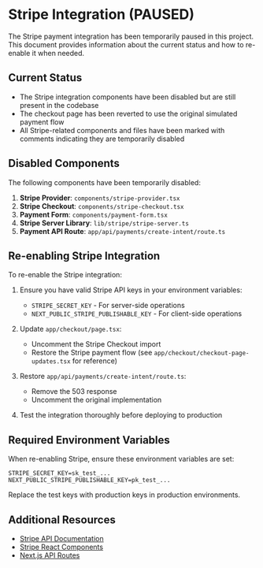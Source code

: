 # Stripe Integration (PAUSED)

The Stripe payment integration has been temporarily paused in this project. This document provides information about the current status and how to re-enable it when needed.

## Current Status

- The Stripe integration components have been disabled but are still present in the codebase
- The checkout page has been reverted to use the original simulated payment flow
- All Stripe-related components and files have been marked with comments indicating they are temporarily disabled

## Disabled Components

The following components have been temporarily disabled:

1. **Stripe Provider**: `components/stripe-provider.tsx`
2. **Stripe Checkout**: `components/stripe-checkout.tsx`
3. **Payment Form**: `components/payment-form.tsx`
4. **Stripe Server Library**: `lib/stripe/stripe-server.ts`
5. **Payment API Route**: `app/api/payments/create-intent/route.ts`

## Re-enabling Stripe Integration

To re-enable the Stripe integration:

1. Ensure you have valid Stripe API keys in your environment variables:
   - `STRIPE_SECRET_KEY` - For server-side operations
   - `NEXT_PUBLIC_STRIPE_PUBLISHABLE_KEY` - For client-side operations

2. Update `app/checkout/page.tsx`:
   - Uncomment the Stripe Checkout import
   - Restore the Stripe payment flow (see `app/checkout/checkout-page-updates.tsx` for reference)

3. Restore `app/api/payments/create-intent/route.ts`:
   - Remove the 503 response
   - Uncomment the original implementation

4. Test the integration thoroughly before deploying to production

## Required Environment Variables

When re-enabling Stripe, ensure these environment variables are set:

```
STRIPE_SECRET_KEY=sk_test_...
NEXT_PUBLIC_STRIPE_PUBLISHABLE_KEY=pk_test_...
```

Replace the test keys with production keys in production environments.

## Additional Resources

- [Stripe API Documentation](https://stripe.com/docs/api)
- [Stripe React Components](https://stripe.com/docs/stripe-js/react)
- [Next.js API Routes](https://nextjs.org/docs/api-routes/introduction)
